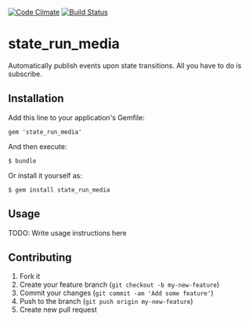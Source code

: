 [![Code Climate](https://codeclimate.com/github/usertesting/state_run_media.png)](https://codeclimate.com/github/usertesting/state_run_media)
[![Build Status](https://travis-ci.org/usertesting/state_run_media.png)](https://travis-ci.org/usertesting/state_run_media)

# state_run_media

Automatically publish events upon state transitions. All you have to do is subscribe.

## Installation

Add this line to your application's Gemfile:

    gem 'state_run_media'

And then execute:

    $ bundle

Or install it yourself as:

    $ gem install state_run_media

## Usage

TODO: Write usage instructions here

## Contributing

1. Fork it
2. Create your feature branch (`git checkout -b my-new-feature`)
3. Commit your changes (`git commit -am 'Add some feature'`)
4. Push to the branch (`git push origin my-new-feature`)
5. Create new pull request
